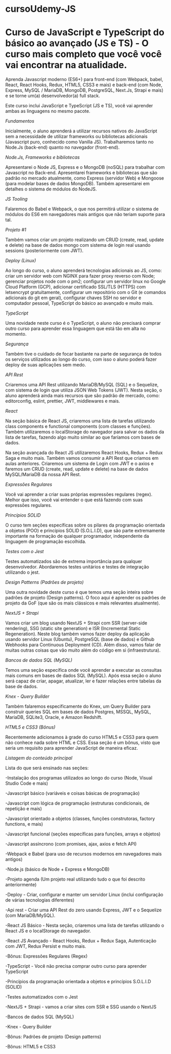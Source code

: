 # cursoUdemy-JS
# Curso de JavaScript e TypeScript do básico ao avançado (JS e TS) - O curso mais completo que você você vai encontrar na atualidade.

Aprenda Javascript moderno (ES6+) para front-end (com Webpack, babel, React, React Hooks, Redux, HTML5, CSS3 e mais) e back-end (com Node, Express, MySQL / MariaDB, MongoDB, PostgreSQL, Next.Js, Strapi e mais) e se torne um(a) desenvolvedor(a) full stack.

Este curso inclui JavaScript e TypeScript (JS e TS), você vai aprender ambas as linguagens no mesmo pacote.

*Fundamentos*

Inicialmente, o aluno aprenderá a utilizar recursos nativos do JavaScript sem a necessidade de utilizar frameworks ou bibliotecas adicionais (Javascript puro, conhecido como Vanilla JS). Trabalharemos tanto no Node.Js (back-end) quanto no navegador (front-end).

*Node.Js, Frameworks e bibliotecas*

Apresentarei o Node JS, Express e o MongoDB (noSQL) para trabalhar com Javascript no Back-end. Apresentarei frameworks e bibliotecas que são padrão no mercado atualmente, como Express (servidor Web) e Mongoose (para modelar bases de dados MongoDB). Também apresentarei em detalhes o sistema de módulos do NodeJS.

*JS Tooling*

Falaremos do Babel e Webpack, o que nos permitirá utilizar o sistema de módulos do ES6 em navegadores mais antigos que não teriam suporte para tal.

*Projeto #1*

Também vamos criar um projeto realizando um CRUD (create, read, update e delete) na base de dados mongo com sistema de login real usando sessions (posteriormente com JWT).

*Deploy (Linux)*

Ao longo do curso, o aluno aprenderá tecnologias adicionais ao JS, como: criar um servidor web com NGINX para fazer proxy reverso com Node; gerenciar projetos node com o pm2; configurar um servidor linux no Google Cloud Platform (GCP), adicionar certificado SSL/TLS (HTTPS) com letsencrypt gratuitamente, configurar um repositório com o Git (e comandos adicionais do git em geral), configurar chaves SSH no servidor e computador pessoal, TypeScript do básico ao avançado e muito mais.

*TypeScript*

Uma novidade neste curso é o TypeScript, o aluno não precisará comprar outro curso para aprender essa linguagem que está tão em alta no momento.

*Segurança*

Também tive o cuidado de focar bastante na parte de segurança de todos os serviços utilizados ao longo do curso, com isso o aluno poderá fazer deploy de suas aplicações sem medo.

*API Rest*

Criaremos uma API Rest utilizando MariaDB/MySQL (SQL) e o Sequelize, com sistema de login que utiliza JSON Web Tokens (JWT). Nesta seção, o aluno aprenderá ainda mais recursos que são padrão de mercado, como: editorconfig, eslint, prettier, JWT, middlewares e mais.

*React*

Na seção básica de React JS, criaremos uma lista de tarefas utilizando class components e functional components (com classes e funções). Também utilizaremos o localStorage do navegador para salvar os dados da lista de tarefas, fazendo algo muito similar ao que faríamos com bases de dados.

Na seção avançada do React JS utilizaremos React Hooks, Redux + Redux Saga e muito mais. Também vamos consumir a API Rest que criamos em aulas anteriores. Criaremos um sistema de Login com JWT e o axios e faremos um CRUD (create, read, update e delete) na base de dados MySQL/MariaDB da nossa API Rest.

*Expressões Regulares*

Você vai aprender a criar suas próprias expressões regulares (regex). Melhor que isso, você vai entender o que está fazendo com suas expressões regulares.

*Princípios SOLID*

O curso tem seções específicas sobre os pilares da programação orientada a objetos (POO) e princípios SOLID (S.O.L.I.D), que são parte extremamente importante na formação de qualquer programador, independente da linguagem de programação escolhida.

*Testes com o Jest*

Testes automatizados são de extrema importância para qualquer desenvolvedor. Abordaremos testes unitários e testes de integração utilizando o jest.

*Design Patterns (Padrões de projeto)*

Uma outra novidade deste curso é que temos uma seção inteira sobre padrões de projeto (Design patterns). O foco aqui é aprender os padrões de projeto da GoF (que são os mais clássicos e mais relevantes atualmente).

*NextJS + Strapi*

Vamos criar um blog usando NextJS + Strapi com SSR (server-side rendering), SSG (static site generation) e ISR (Incremental Static Regeneration). Neste blog também vamos fazer deploy da aplicação usando servidor Linux (Ubuntu), PostgreSQL (base de dados) e Github Webhooks para Continuous Deployment (CD). Além disso, vamos falar de muitas outras coisas que vão muito além do código em si (infraestrutura).

*Bancos de dados SQL (MySQL)*

Temos uma seção específica onde você aprender a executar as consultas mais comuns em bases de dados SQL (MySQL). Após essa seção o aluno será capaz de criar, apagar, atualizar, ler e fazer relações entre tabelas da base de dados.

*Knex - Query Builder*

Também falaremos especificamente do Knex, um Query Builder para construir queries SQL em bases de dados Postgres, MSSQL, MySQL, MariaDB, SQLite3, Oracle, e Amazon Redshift.

*HTML5 e CSS3 (Bônus)*

Recentemente adicionamos à grade do curso HTML5 e CSS3 para quem não conhece nada sobre HTML e CSS. Essa seção é um bônus, visto que seria um requisito para aprender JavaScript de maneira eficaz.

*Listagem do conteúdo principal*

Lista do que será ensinado nas seções:

-Instalação dos programas utilizados ao longo do curso (Node, Visual Studio Code e mais)

-Javascript básico (variáveis e coisas básicas de programação)

-Javascript com lógica de programação (estruturas condicionais, de repetição e mais)

-Javascript orientado a objetos (classes, funções construtoras, factory functions, e mais)

-Javascript funcional (seções específicas para funções, arrays e objetos)

-Javascript assíncrono (com promises, ajax, axios e fetch API)

-Webpack e Babel (para uso de recursos modernos em navegadores mais antigos)

-Node.js (básico de Node + Express e MongoDB)

-Projeto agenda (Um projeto real utilizando tudo o que foi descrito anteriormente)

-Deploy - Criar, configurar e manter um servidor Linux (inclui configuração de várias tecnologias diferentes)

-Api rest - Criar uma API Rest do zero usando Express, JWT e o Sequelize (com MariaDB/MySQL).

-React JS Básico - Nesta seção, criaremos uma lista de tarefas utilizando o React JS e o localStorage do navegador.

-React JS Avançado - React Hooks, Redux + Redux Saga, Autenticação com JWT, Redux Persist e muito mais.

-Bônus: Expressões Regulares (Regex)

-TypeScript - Você não precisa comprar outro curso para aprender TypeScript

-Princípios da programação orientada a objetos e princípios S.O.L.I.D (SOLID)

-Testes automatizados com o Jest

-NextJS + Strapi - vamos a criar sites com SSR e SSG usando o NextJS

-Bancos de dados SQL (MySQL)

-Knex - Query Builder

-Bônus: Padrões de projeto (Design patterns)

-Bônus: HTML5 e CSS3
